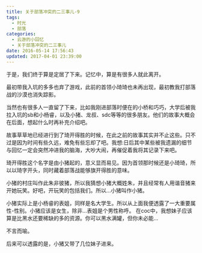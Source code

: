 ```yaml
---
title: 关于部落冲突的二三事儿-9
tags:
  - 时光
  - 部落
categories:
  - 云游的小回忆
  - 关于部落冲突的二三事儿
date: 2016-05-14 17:56:43
updated: 2017-04-01 23:39:00
---
```


于是，我们终于算是定居了下来。记忆中，算是有很多人就此离开。

最初带我入坑的多多也弃了游戏，此前的首领小琦琦也未再出现，最初教我打部落战的沙漠也消失踪影。

当然也有很多人一直留了下来，比如我刚进部落时便在的小桥和巧巧，大学后被我拉入坑的sb和小杨睿，以及小猪、龙叔、sdc等等的很多朋友。他们的故事大概会在后面，想起什么时再补充介绍吧。

故事草草地已经进行到了琦开得胜的时候，在此之前的故事其实并不止这些。只不过是因为时间有些久远，难免有些忘却了吧。我想:日后其中某些被我遗漏的细节与回忆一定会突然冲进我的脑海，大吵大闹，再催促着我将其记录下来吧。

琦开得胜这个名字是由小猪起的，意义显而易见。因为首领那时候还是小琦琦，所以以琦字开头，同时藏着部落战能够旗开得胜的意味。

小猪的村庄叫作此朱非彼猪，所以我猜想小猪大概姓朱，并且经常有人用谐音猪来开她玩笑。好吧，开玩笑的包括我们。所以…小猪叫作小猪。

小猪实际上是小杨睿的表姐，同样是名大学生。所以从上面我便透露了一大重要属性-性别。小猪应该是女生，除非…表姐是个男性称呼。
在coc中，我想妹子应该算是比黑水还要稀缺的多的资源。你可以黑水满罐，但你未必能…

不言而喻。

后来可以透露的是，小猪又带了几位妹子进来。